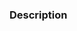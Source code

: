 <!-- Please ensure that:
- You have followed the Code Style Guidelines: https://github.com/WhisperSystems/Signal-Android/wiki/Code-Style-Guidelines
- Your contribution is ready to be merged as is
-->

### Description
<!--
Describe briefly what your pull request proposes to fix. Especially if you have more than one commit, it is helpful to give a summary of what your contribution as a whole is trying to solve. You can also use the `fixes #1234` syntax to refer to specific issues either here or in your commit message.
Also, please describe shortly how you tested that your fix actually works and the devices you tested it on.
-->
